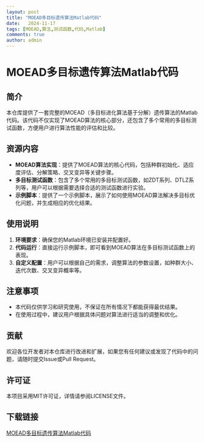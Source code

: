 ```yaml
---
layout: post
title: "MOEAD多目标遗传算法Matlab代码"
date:   2024-11-17
tags: [MOEAD,算法,测试函数,代码,Matlab]
comments: true
author: admin
---
```

# MOEAD多目标遗传算法Matlab代码

## 简介

本仓库提供了一套完整的MOEAD（多目标进化算法基于分解）遗传算法的Matlab代码。该代码不仅实现了MOEAD算法的核心部分，还包含了多个常用的多目标测试函数，方便用户进行算法性能的评估和比较。

## 资源内容

- **MOEAD算法实现**：提供了MOEAD算法的核心代码，包括种群初始化、适应度评估、分解策略、交叉变异等关键步骤。
- **多目标测试函数**：包含了多个常用的多目标测试函数，如ZDT系列、DTLZ系列等，用户可以根据需要选择合适的测试函数进行实验。
- **示例脚本**：提供了一个示例脚本，展示了如何使用MOEAD算法解决多目标优化问题，并生成相应的优化结果。

## 使用说明

1. **环境要求**：确保您的Matlab环境已安装并配置好。
2. **代码运行**：直接运行示例脚本，即可看到MOEAD算法在多目标测试函数上的表现。
3. **自定义配置**：用户可以根据自己的需求，调整算法的参数设置，如种群大小、迭代次数、交叉变异概率等。

## 注意事项

- 本代码仅供学习和研究使用，不保证在所有情况下都能获得最优结果。
- 在使用过程中，建议用户根据具体问题对算法进行适当的调整和优化。

## 贡献

欢迎各位开发者对本仓库进行改进和扩展，如果您有任何建议或发现了代码中的问题，请随时提交Issue或Pull Request。

## 许可证

本项目采用MIT许可证，详情请参阅LICENSE文件。

## 下载链接

[MOEAD多目标遗传算法Matlab代码](https://pan.quark.cn/s/d388e7677f36)